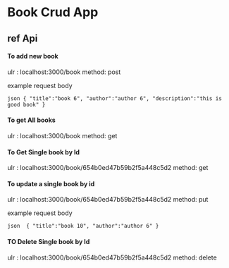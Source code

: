 # Book Crud App 

## ref Api

#### To add new book

ulr : localhost:3000/book
method: post 

example request body 

``json
{
  "title":"book 6",
  "author":"author 6",
  "description":"this is good book"
}``

#### To get All books

ulr : localhost:3000/book
method: get 

#### To Get Single book by Id 

ulr : localhost:3000/book/654b0ed47b59b2f5a448c5d2
method: get 

#### To update a single book by id

ulr : localhost:3000/book/654b0ed47b59b2f5a448c5d2
method: put 

example request body

`` json 
{
  "title":"book 10",
  "author":"author 6"
}
``
#### TO Delete Single book by Id

ulr : localhost:3000/book/654b0ed47b59b2f5a448c5d2
method: delete